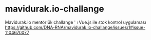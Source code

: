 # mavidurak.io-challange
Mavidurak.io mentörlük challange ' ı Vue.js ile stok kontrol uygulaması
https://github.com/DNA-RNA/mavidurak.io-challange/issues/1#issue-1104670077
